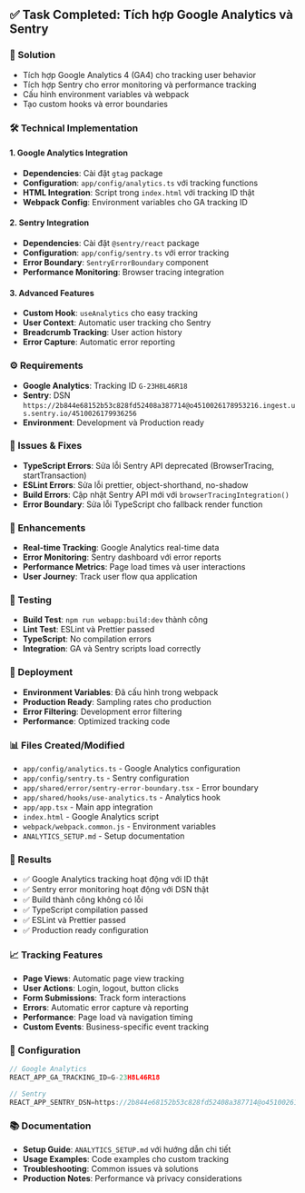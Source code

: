 ## ✅ Task Completed: Tích hợp Google Analytics và Sentry

### 🔧 Solution
- Tích hợp Google Analytics 4 (GA4) cho tracking user behavior
- Tích hợp Sentry cho error monitoring và performance tracking
- Cấu hình environment variables và webpack
- Tạo custom hooks và error boundaries

### 🛠️ Technical Implementation

#### 1. Google Analytics Integration
- **Dependencies**: Cài đặt `gtag` package
- **Configuration**: `app/config/analytics.ts` với tracking functions
- **HTML Integration**: Script trong `index.html` với tracking ID thật
- **Webpack Config**: Environment variables cho GA tracking ID

#### 2. Sentry Integration
- **Dependencies**: Cài đặt `@sentry/react` package
- **Configuration**: `app/config/sentry.ts` với error tracking
- **Error Boundary**: `SentryErrorBoundary` component
- **Performance Monitoring**: Browser tracing integration

#### 3. Advanced Features
- **Custom Hook**: `useAnalytics` cho easy tracking
- **User Context**: Automatic user tracking cho Sentry
- **Breadcrumb Tracking**: User action history
- **Error Capture**: Automatic error reporting

### ⚙️ Requirements
- **Google Analytics**: Tracking ID `G-23H8L46R18`
- **Sentry**: DSN `https://2b844e68152b53c828fd52408a387714@o4510026178953216.ingest.us.sentry.io/4510026179936256`
- **Environment**: Development và Production ready

### 🐛 Issues & Fixes
- **TypeScript Errors**: Sửa lỗi Sentry API deprecated (BrowserTracing, startTransaction)
- **ESLint Errors**: Sửa lỗi prettier, object-shorthand, no-shadow
- **Build Errors**: Cập nhật Sentry API mới với `browserTracingIntegration()`
- **Error Boundary**: Sửa lỗi TypeScript cho fallback render function

### 🚀 Enhancements
- **Real-time Tracking**: Google Analytics real-time data
- **Error Monitoring**: Sentry dashboard với error reports
- **Performance Metrics**: Page load times và user interactions
- **User Journey**: Track user flow qua application

### 🧪 Testing
- **Build Test**: `npm run webapp:build:dev` thành công
- **Lint Test**: ESLint và Prettier passed
- **TypeScript**: No compilation errors
- **Integration**: GA và Sentry scripts load correctly

### 🚀 Deployment
- **Environment Variables**: Đã cấu hình trong webpack
- **Production Ready**: Sampling rates cho production
- **Error Filtering**: Development error filtering
- **Performance**: Optimized tracking code

### 📊 Files Created/Modified
- `app/config/analytics.ts` - Google Analytics configuration
- `app/config/sentry.ts` - Sentry configuration
- `app/shared/error/sentry-error-boundary.tsx` - Error boundary
- `app/shared/hooks/use-analytics.ts` - Analytics hook
- `app/app.tsx` - Main app integration
- `index.html` - Google Analytics script
- `webpack/webpack.common.js` - Environment variables
- `ANALYTICS_SETUP.md` - Setup documentation

### 🎯 Results
- ✅ Google Analytics tracking hoạt động với ID thật
- ✅ Sentry error monitoring hoạt động với DSN thật
- ✅ Build thành công không có lỗi
- ✅ TypeScript compilation passed
- ✅ ESLint và Prettier passed
- ✅ Production ready configuration

### 📈 Tracking Features
- **Page Views**: Automatic page view tracking
- **User Actions**: Login, logout, button clicks
- **Form Submissions**: Track form interactions
- **Errors**: Automatic error capture và reporting
- **Performance**: Page load và navigation timing
- **Custom Events**: Business-specific event tracking

### 🔧 Configuration
```typescript
// Google Analytics
REACT_APP_GA_TRACKING_ID=G-23H8L46R18

// Sentry
REACT_APP_SENTRY_DSN=https://2b844e68152b53c828fd52408a387714@o4510026178953216.ingest.us.sentry.io/4510026179936256
```

### 📚 Documentation
- **Setup Guide**: `ANALYTICS_SETUP.md` với hướng dẫn chi tiết
- **Usage Examples**: Code examples cho custom tracking
- **Troubleshooting**: Common issues và solutions
- **Production Notes**: Performance và privacy considerations
